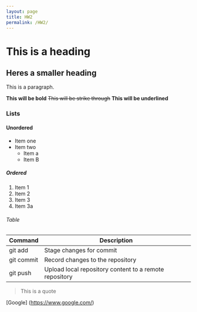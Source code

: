 ```yaml
---
layout: page
title: HW2
permalink: /HW2/
---
```

# This is a heading

## Heres a smaller heading

This is a paragraph.

**This will be bold** ~~This will be strike through~~ **This will be underlined**

### Lists

#### Unordered
- Item one
- Item two
  - Item a
  - Item B

##### Ordered
1. Item 1
2. Item 2
3. Item 3
4. Item 3a

###### Table
| Command | Description |  
|----------|----------|
| git add | Stage changes for commit |
| git commit | Record changes to the repository |
|  git push | Upload local repository content to a remote repository |

> This is a quote

[Google] (https://www.google.com/)
    



